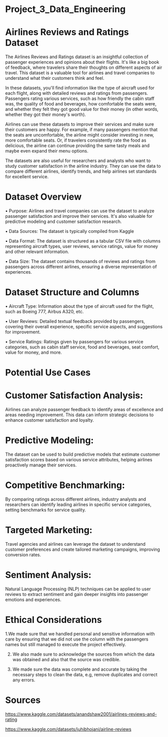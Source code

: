 # Project_3_Data_Engineering
# Airlines Reviews and Ratings Dataset

The Airlines Reviews and Ratings dataset is an insightful collection of passenger experiences and opinions about their flights. It's like a big book of feedback, where travelers share their thoughts on different aspects of air travel. This dataset is a valuable tool for airlines and travel companies to understand what their customers think and feel.

In these datasets, you'll find information like the type of aircraft used for each flight, along with detailed reviews and ratings from passengers. Passengers rating various services, such as how friendly the cabin staff was, the quality of food and beverages, how comfortable the seats were, and whether they felt they got good value for their money (in other words, whether they got their money's worth).

Airlines can use these datasets to improve their services and make sure their customers are happy. For example, if many passengers mention that the seats are uncomfortable, the airline might consider investing in new, more comfortable seats. Or, if travelers consistently rate the food as delicious, the airline can continue providing the same tasty meals and maybe even expand their menu options.

The datasets are also useful for researchers and analysts who want to study customer satisfaction in the airline industry. They can use the data to compare different airlines, identify trends, and help airlines set standards for excellent service.

# Dataset Overview

•	Purpose: Airlines and travel companies can use the dataset to analyze passenger satisfaction and improve their services. It's also valuable for predictive modeling and customer satisfaction research.

•	Data Sources: The dataset is typically compiled from Kaggle

•	Data Format: The dataset is structured as a tabular CSV file with columns representing aircraft types, user reviews, service ratings, value for money and other relevant information.

•	Data Size: The dataset contains thousands of reviews and ratings from passengers across different airlines, ensuring a diverse representation of experiences.

# Dataset Structure and Columns
•	Aircraft Type: Information about the type of aircraft used for the flight, such as Boeing 777, Airbus A320, etc.

•	User Reviews: Detailed textual feedback provided by passengers, covering their overall experience, specific service aspects, and suggestions for improvement.

•	Service Ratings: Ratings given by passengers for various service categories, such as cabin staff service, food and beverages, seat comfort, value for money, and more.

# Potential Use Cases
# Customer Satisfaction Analysis:
Airlines can analyze passenger feedback to identify areas of excellence and areas needing improvement. This data can inform strategic decisions to enhance customer satisfaction and loyalty.
# Predictive Modeling: 
The dataset can be used to build predictive models that estimate customer satisfaction scores based on various service attributes, helping airlines proactively manage their services.
# Competitive Benchmarking:
By comparing ratings across different airlines, industry analysts and researchers can identify leading airlines in specific service categories, setting benchmarks for service quality.
# Targeted Marketing:
Travel agencies and airlines can leverage the dataset to understand customer preferences and create tailored marketing campaigns, improving conversion rates.
# Sentiment Analysis:
Natural Language Processing (NLP) techniques can be applied to user reviews to extract sentiment and gain deeper insights into passenger emotions and experiences.
# Ethical Considerations
1.We made sure that we handled personal and sensitive information with care by ensuring that we did not use the column with the passengers names but still managed to execute the project effectively.

2. We also made sure to  acknowledge the sources from which the data was obtained and also that the source was credible.

3. We made sure the data was complete and accurate by taking the necessary steps to clean the data, e.g, remove duplicates and correct any errors.


# Sources
https://www.kaggle.com/datasets/anandshaw2001/airlines-reviews-and-rating

https://www.kaggle.com/datasets/juhibhojani/airline-reviews

 

